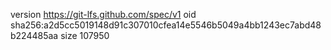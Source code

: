 version https://git-lfs.github.com/spec/v1
oid sha256:a2d5cc5019148d91c307010cfea14e5546b5049a4bb1243ec7abd48b224485aa
size 107950
